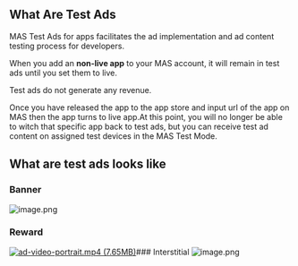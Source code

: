 ## What Are Test Ads
MAS Test Ads for apps facilitates the ad implementation and ad content testing process for developers.


When you add an **non-live app** to your MAS account, it will remain in test ads until you set them to live. 


Test ads do not generate any revenue.


Once you have released the app to the app store and input url of the app on MAS then the app turns to live app.At this point, you will no longer be able to witch that specific app back to test ads, but you can receive test ad content on assigned test devices in the MAS Test Mode.
## What are test ads looks like
### Banner
![image.png](https://cdn.nlark.com/yuque/0/2021/png/319925/1617882951327-c8f8c697-4528-40d4-9046-e8aa26ca8fd9.png#height=50&id=EIZHc&margin=%5Bobject%20Object%5D&name=image.png&originHeight=99&originWidth=641&originalType=binary&size=60914&status=done&style=none&width=320.5)
### Reward
[![ad-video-portrait.mp4 (7.65MB)](https://gw.alipayobjects.com/mdn/prod_resou/afts/img/A*NNs6TKOR3isAAAAAAAAAAABkARQnAQ)]()### Interstitial
![image.png](https://cdn.nlark.com/yuque/0/2021/png/319925/1617882980814-5c483ff9-e128-46cf-ba9b-2a8426f4dc5c.png#height=236&id=ANXzW&margin=%5Bobject%20Object%5D&name=image.png&originHeight=471&originWidth=510&originalType=binary&size=141748&status=done&style=none&width=255)


